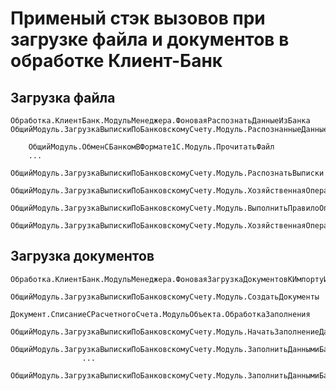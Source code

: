 # Применый стэк вызовов при загрузке файла и документов в обработке Клиент-Банк

## Загрузка файла

	Обработка.КлиентБанк.МодульМенеджера.ФоноваяРаспознатьДанныеИзБанка
	ОбщийМодуль.ЗагрузкаВыпискиПоБанковскомуСчету.Модуль.РаспознанныеДанныеИзБанка

		ОбщийМодуль.ОбменСБанкомВФормате1С.Модуль.ПрочитатьФайл
		...
		ОбщийМодуль.ЗагрузкаВыпискиПоБанковскомуСчету.Модуль.РаспознатьВыписки
			ОбщийМодуль.ЗагрузкаВыпискиПоБанковскомуСчету.Модуль.ХозяйственнаяОперация
				ОбщийМодуль.ЗагрузкаВыпискиПоБанковскомуСчету.Модуль.ВыполнитьПравилоОпределенияХозяйственнойОперации
					ОбщийМодуль.ЗагрузкаВыпискиПоБанковскомуСчету.Модуль.ХозяйственнаяОперацияСписано

## Загрузка документов

	Обработка.КлиентБанк.МодульМенеджера.ФоноваяЗагрузкаДокументовКИмпортуИзКлиентБанка
		ОбщийМодуль.ЗагрузкаВыпискиПоБанковскомуСчету.Модуль.СоздатьДокументы
			Документ.СписаниеСРасчетногоСчета.МодульОбъекта.ОбработкаЗаполнения
				ОбщийМодуль.ЗагрузкаВыпискиПоБанковскомуСчету.Модуль.НачатьЗаполнениеДаннымиБанка
					ОбщийМодуль.ЗагрузкаВыпискиПоБанковскомуСчету.Модуль.ЗаполнитьДаннымиБанкаОперация
					...
					ОбщийМодуль.ЗагрузкаВыпискиПоБанковскомуСчету.Модуль.ЗаполнитьДаннымиБанкаРаспознаннаяОперация
